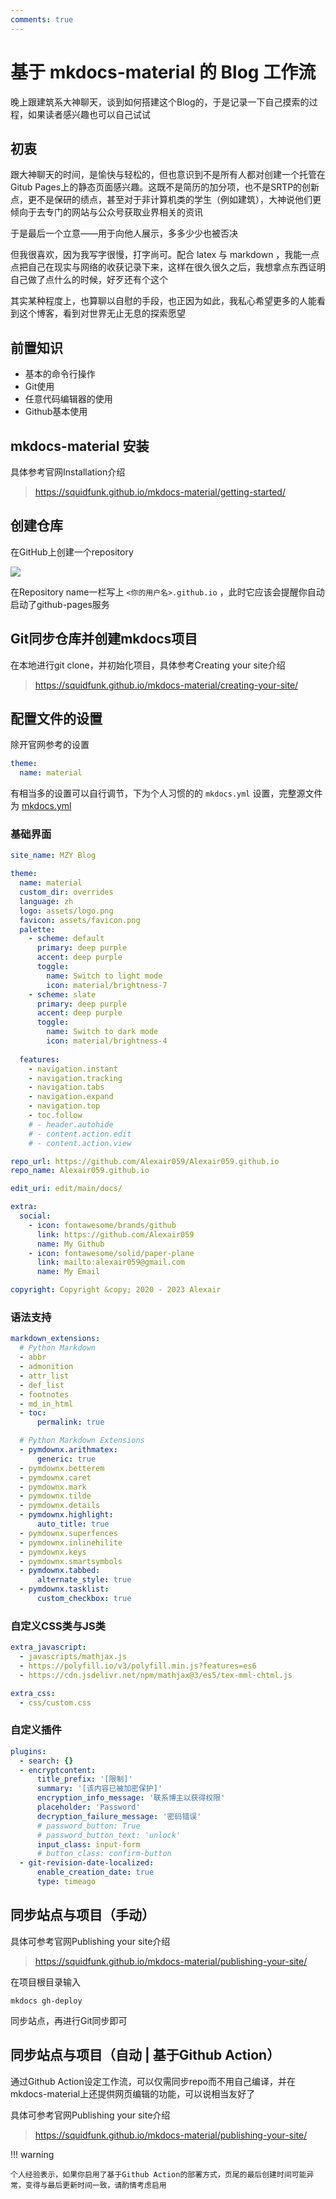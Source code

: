 ```yaml
---
comments: true
---
```


# 基于 mkdocs-material 的 Blog 工作流

晚上跟建筑系大神聊天，谈到如何搭建这个Blog的，于是记录一下自己摸索的过程，如果读者感兴趣也可以自己试试

## 初衷

跟大神聊天的时间，是愉快与轻松的，但也意识到不是所有人都对创建一个托管在Gitub Pages上的静态页面感兴趣。这既不是简历的加分项，也不是SRTP的创新点，更不是保研的绩点，甚至对于非计算机类的学生（例如建筑），大神说他们更倾向于去专门的网站与公众号获取业界相关的资讯

于是最后一个立意——用于向他人展示，多多少少也被否决

但我很喜欢，因为我写字很慢，打字尚可。配合 latex 与 markdown ，我能一点点把自己在现实与网络的收获记录下来，这样在很久很久之后，我想拿点东西证明自己做了点什么的时候，好歹还有个这个

其实某种程度上，也算聊以自慰的手段，也正因为如此，我私心希望更多的人能看到这个博客，看到对世界无止无息的探索愿望

## 前置知识
- 基本的命令行操作
- Git使用
- 任意代码编辑器的使用
- Github基本使用

## mkdocs-material 安装

具体参考官网Installation介绍

> https://squidfunk.github.io/mkdocs-material/getting-started/

## 创建仓库

在GitHub上创建一个repository

![](pre.assets/1.jpg)

在Repository name一栏写上 `<你的用户名>.github.io` ，此时它应该会提醒你自动启动了github-pages服务

## Git同步仓库并创建mkdocs项目

在本地进行git clone，并初始化项目，具体参考Creating your site介绍

> https://squidfunk.github.io/mkdocs-material/creating-your-site/

## 配置文件的设置

除开官网参考的设置

```yaml
theme:
  name: material
```

有相当多的设置可以自行调节，下为个人习惯的的 `mkdocs.yml` 设置，完整源文件为 [mkdocs.yml](https://github.com/Alexair059/Alexair059.github.io/blob/main/mkdocs.yml)

### 基础界面

```yaml
site_name: MZY Blog

theme:
  name: material
  custom_dir: overrides
  language: zh
  logo: assets/logo.png
  favicon: assets/favicon.png
  palette: 
    - scheme: default
      primary: deep purple
      accent: deep purple
      toggle:
        name: Switch to light mode
        icon: material/brightness-7
    - scheme: slate
      primary: deep purple
      accent: deep purple
      toggle:
        name: Switch to dark mode
        icon: material/brightness-4
  
  features:
    - navigation.instant
    - navigation.tracking
    - navigation.tabs
    - navigation.expand
    - navigation.top
    - toc.follow
    # - header.autohide
    # - content.action.edit
    # - content.action.view

repo_url: https://github.com/Alexair059/Alexair059.github.io
repo_name: Alexair059.github.io

edit_uri: edit/main/docs/

extra:
  social:
    - icon: fontawesome/brands/github
      link: https://github.com/Alexair059
      name: My Github
    - icon: fontawesome/solid/paper-plane
      link: mailto:alexair059@gmail.com
      name: My Email

copyright: Copyright &copy; 2020 - 2023 Alexair
```

### 语法支持

```yaml
markdown_extensions:
  # Python Markdown
  - abbr
  - admonition
  - attr_list
  - def_list
  - footnotes
  - md_in_html
  - toc:
      permalink: true

  # Python Markdown Extensions
  - pymdownx.arithmatex:
      generic: true
  - pymdownx.betterem
  - pymdownx.caret
  - pymdownx.mark
  - pymdownx.tilde
  - pymdownx.details
  - pymdownx.highlight:
      auto_title: true
  - pymdownx.superfences
  - pymdownx.inlinehilite
  - pymdownx.keys
  - pymdownx.smartsymbols
  - pymdownx.tabbed:
      alternate_style: true
  - pymdownx.tasklist:
      custom_checkbox: true
```

### 自定义CSS类与JS类

```yaml
extra_javascript:
  - javascripts/mathjax.js
  - https://polyfill.io/v3/polyfill.min.js?features=es6
  - https://cdn.jsdelivr.net/npm/mathjax@3/es5/tex-mml-chtml.js

extra_css:
  - css/custom.css
```

### 自定义插件

```yaml
plugins:
  - search: {}
  - encryptcontent: 
      title_prefix: '[限制]'
      summary: '[该内容已被加密保护]'
      encryption_info_message: '联系博主以获得权限'
      placeholder: 'Password'
      decryption_failure_message: '密码错误'
      # password_button: True
      # password_button_text: 'unlock'
      input_class: input-form
      # button_class: confirm-button
  - git-revision-date-localized:
      enable_creation_date: true
      type: timeago
```

## 同步站点与项目（手动）

具体可参考官网Publishing your site介绍

> https://squidfunk.github.io/mkdocs-material/publishing-your-site/

在项目根目录输入

```shell
mkdocs gh-deploy
```

同步站点，再进行Git同步即可

## 同步站点与项目（自动 | 基于Github Action）

通过Github Action设定工作流，可以仅需同步repo而不用自己编译，并在mkdocs-material上还提供网页编辑的功能，可以说相当友好了

具体可参考官网Publishing your site介绍

> https://squidfunk.github.io/mkdocs-material/publishing-your-site/

!!! warning

    个人经验表示，如果你启用了基于Github Action的部署方式，页尾的最后创建时间可能异常，变得与最后更新时间一致，请酌情考虑启用
